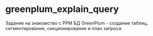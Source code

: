 # greenplum_explain_query
Задание на знакомство с PPM БД GreenPlum - создание таблиц, сегментирование, секционирование и план запроса
